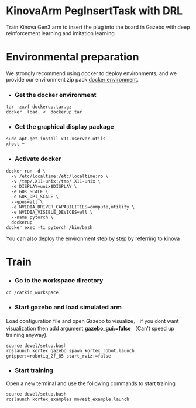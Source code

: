 # KinovaArm PegInsertTask with DRL
Train Kinova Gen3 arm to insert the plug into the board in Gazebo with deep reinforcement learning and imitation learning
# Environmental preparation
We strongly recommend using docker to deploy environments, and we provide our environment zip pack [docker environment](https://drive.google.com/file/d/1Ij1OMNgjWBoDzcPT9dXCeAHEGDKHxjJC/view?usp=drive_link). 
- ### Get the docker environment
 ```
tar -zxvf dockerup.tar.gz
docker  load  <  dockerup.tar
 ```
- ### Get the graphical display package
```
sudo apt-get install x11-xserver-utils
xhost +
```
- ### Activate docker
```
docker run -d \
  -v /etc/localtime:/etc/localtime:ro \
  -v /tmp/.X11-unix:/tmp/.X11-unix \
  -e DISPLAY=unix$DISPLAY \
  -e GDK_SCALE \
  -e GDK_DPI_SCALE \
  --gpus=all \
  -e NVIDIA_DRIVER_CAPABILITIES=compute,utility \
  -e NVIDIA_VISIBLE_DEVICES=all \
  --name pytorch \
  dockerup
docker exec -ti pytorch /bin/bash
```
You can also deploy the environment step by step by referring to  [kinova](https://github.com/Kinovarobotics/ros_kortex)

# Train

- ### Go to the workspace directory

 ```
cd /catkin_workspace
 ```
- ### Start gazebo and load simulated arm
Load configuration file and open Gazebo to visualize， if you dont want visualization then add argument **gazebo_gui:=false** （Can't speed up training anyway).
 ```
source devel/setup.bash
roslaunch kortex_gazebo spawn_kortex_robot.launch gripper:=robotiq_2f_85 start_rviz:=false
 ```
- ### Start training
Open a new terminal and use the following commands to start training
 ```
source devel/setup.bash
roslaunch kortex_examples moveit_example.launch
 ```



